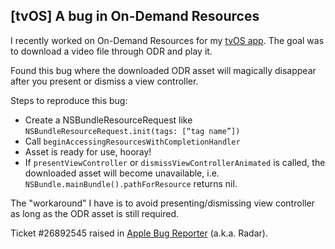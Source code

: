 ## [tvOS] A bug in On-Demand Resources

I recently worked on On-Demand Resources for my [tvOS app](http://www.hungrysource.com/nature/index.html). The goal was to download a video file through ODR and play it. 

Found this bug where the downloaded ODR asset will magically disappear after you present or dismiss a view controller. 

Steps to reproduce this bug:

- Create a NSBundleResourceRequest like `NSBundleResourceRequest.init(tags: [“tag name”])`
- Call `beginAccessingResourcesWithCompletionHandler`
- Asset is ready for use, hooray!
- If `presentViewController` or `dismissViewControllerAnimated` is called, the downloaded asset will become unavailable, i.e. `NSBundle.mainBundle().pathForResource` returns nil.
 
The "workaround" I have is to avoid presenting/dismissing view controller as long as the ODR asset is still required.

Ticket #26892545 raised in [Apple Bug Reporter](https://bugreport.apple.com/) (a.k.a. Radar).
